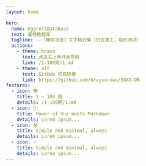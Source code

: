 ```yaml
---
layout: home

hero:
  name: EggrollDatabase
  text: 蛋卷数据库
  tagline: ——《睡前消息》文字稿合集（仍在施工，临时测试）
  actions:
    - theme: brand
      text: 点击右上角开始导航
      link: /1-100期/1.md
    - theme: alt
      text: GitHub 项目链接
      link: https://github.com/Graysonnwu/SQXX-DB
features:
  - icon: 📚
    title: 1 ~ 100 期
    details: /1-100期/1.md
  - icon: 🖖
    title: Power of Vue meets Markdown
    details: Lorem ipsum...
  - icon: 🛠️
    title: Simple and minimal, always
    details: Lorem ipsum...
  - icon: ✨
    title: Simple and minimal, always
    details: Lorem ipsum...
---
```


<style>
  :root {
    --vp-home-hero-name-color: transparent;
    --vp-home-hero-name-background: -webkit-linear-gradient(120deg, #bd34fe, #41d1ff);
}
</style>

